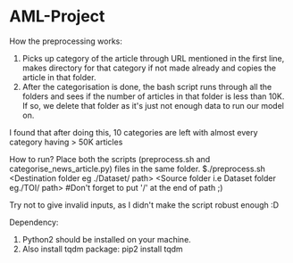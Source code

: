 # AML-Project
How the preprocessing works:
1. Picks up category of the article through URL mentioned in the first line, makes directory for that category if not made already and copies the article in that folder.
2. After the categorisation is done, the bash script runs through all the folders and sees if the number of articles in that folder is less than 10K.
If so, we delete that folder as it's just not enough data to run our model on.

I found that after doing this, 10 categories are left with almost every category having > 50K articles

How to run?
Place both the scripts (preprocess.sh and categorise_news_article.py) files in the same folder.
$./preprocess.sh <Destination folder eg ./Dataset/ path> <Source folder i.e Dataset folder eg./TOI/ path>   #Don't forget to put '/' at the end of path ;)

Try not to give invalid inputs, as I didn't make the script robust enough :D

Dependency:
1. Python2 should be installed on your machine.
2. Also install tqdm package:
  pip2 install tqdm
